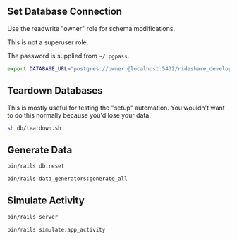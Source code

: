 ## Set Database Connection

Use the readwrite "owner" role for schema modifications.

This is not a superuser role.

The password is supplied from `~/.pgpass`.

```sh
export DATABASE_URL="postgres://owner:@localhost:5432/rideshare_development"
```

## Teardown Databases

This is mostly useful for testing the "setup" automation. You wouldn't want to do this normally because you'd lose your data.

```sh
sh db/teardown.sh
```

## Generate Data

```sh
bin/rails db:reset

bin/rails data_generators:generate_all
```

## Simulate Activity

```sh
bin/rails server

bin/rails simulate:app_activity
```
